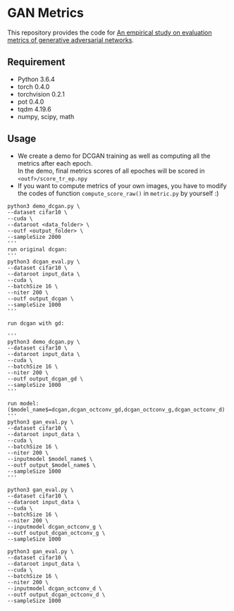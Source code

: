 # GAN Metrics

This repository provides the code for [An empirical study on evaluation metrics of generative adversarial networks](https://arxiv.org/abs/1806.07755).

Requirement
------

- Python 3.6.4
- torch 0.4.0
- torchvision 0.2.1
- pot 0.4.0
- tqdm 4.19.6
- numpy, scipy, math

Usage
------

- We create a demo for DCGAN training as well as computing all the metrics after each epoch.     
In the demo, final metrics scores of all epoches will be scored in `<outf>/score_tr_ep.npy`    
- If you want to compute metrics of your own images, you have to modify the codes of function `compute_score_raw()` in `metric.py` by yourself :)

```
python3 demo_dcgan.py \
--dataset cifar10 \
--cuda \
--dataroot <data_folder> \
--outf <output_folder> \
--sampleSize 2000
'''
run original dcgan:
'''
python3 dcgan_eval.py \
--dataset cifar10 \
--dataroot input_data \
--cuda \
--batchSize 16 \
--niter 200 \
--outf output_dcgan \
--sampleSize 1000
'''

run dcgan with gd:

'''
python3 demo_dcgan.py \
--dataset cifar10 \
--dataroot input_data \
--cuda \
--batchSize 16 \
--niter 200 \
--outf output_dcgan_gd \
--sampleSize 1000
'''

run model:
($model_name$=dcgan,dcgan_octconv_gd,dcgan_octconv_g,dcgan_octconv_d)
'''
python3 gan_eval.py \
--dataset cifar10 \
--dataroot input_data \
--cuda \
--batchSize 16 \
--niter 200 \
--inputmodel $model_name$ \
--outf output_$model_name$ \
--sampleSize 1000
'''

python3 gan_eval.py \
--dataset cifar10 \
--dataroot input_data \
--cuda \
--batchSize 16 \
--niter 200 \
--inputmodel dcgan_octconv_g \
--outf output_dcgan_octconv_g \
--sampleSize 1000

python3 gan_eval.py \
--dataset cifar10 \
--dataroot input_data \
--cuda \
--batchSize 16 \
--niter 200 \
--inputmodel dcgan_octconv_d \
--outf output_dcgan_octconv_d \
--sampleSize 1000
